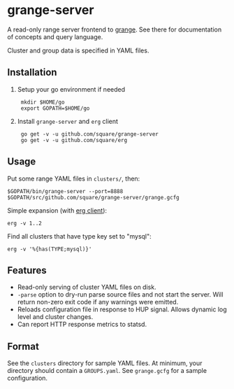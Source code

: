 grange-server
=============

A read-only range server frontend to
[grange](https://github.com/square/grange). See there for documentation of
concepts and query language.

Cluster and group data is specified in YAML files.


Installation
-----

1. Setup your go environment if needed

        mkdir $HOME/go
        export GOPATH=$HOME/go

2. Install `grange-server` and `erg` client

        go get -v -u github.com/square/grange-server
        go get -v -u github.com/square/erg

Usage
-----

Put some range YAML files in `clusters/`, then:

    $GOPATH/bin/grange-server --port=8888 $GOPATH/src/github.com/square/grange-server/grange.gcfg

Simple expansion (with [erg client](https://github.com/square/erg)):

    erg -v 1..2

Find all clusters that have type key set to "mysql":

    erg -v '%{has(TYPE;mysql)}'

Features
--------

* Read-only serving of cluster YAML files on disk.
* `-parse` option to dry-run parse source files and not start the server. Will
  return non-zero exit code if any warnings were emitted.
* Reloads configuration file in response to HUP signal. Allows dynamic log
  level and cluster changes.
* Can report HTTP response metrics to statsd.

Format
------

See the `clusters` directory for sample YAML files. At minimum, your directory
should contain a `GROUPS.yaml`. See `grange.gcfg` for a sample configuration.
